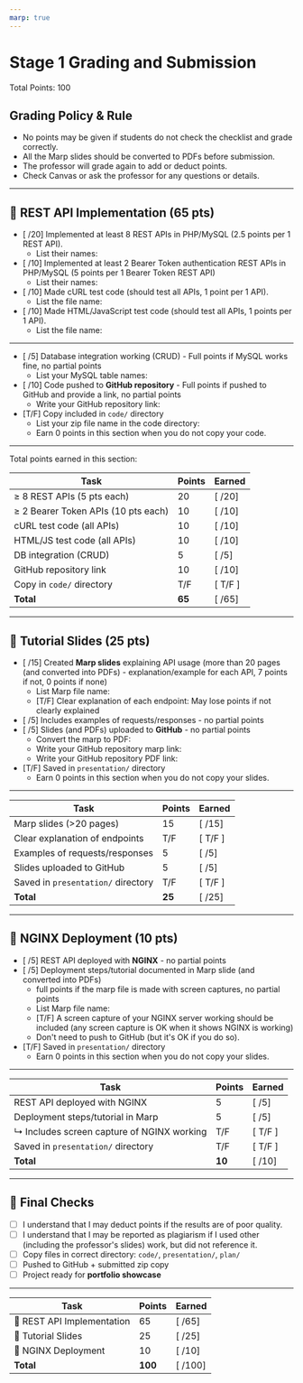 ```yaml
---
marp: true
---
```


# Stage 1 Grading and Submission

Total Points: 100

## Grading Policy & Rule

- No points may be given if students do not check the checklist and grade correctly.
- All the Marp slides should be converted to PDFs before submission.
- The professor will grade again to add or deduct points.
- Check Canvas or ask the professor for any questions or details.

---

## 🔹 REST API Implementation (65 pts)

- [ /20] Implemented at least 8 REST APIs in PHP/MySQL (2.5 points per 1 REST API).
  - List their names:
- [ /10] Implemented at least 2 Bearer Token authentication REST APIs in PHP/MySQL (5 points per 1 Bearer Token REST API)
  - List their names:
- [ /10] Made cURL test code (should test all APIs, 1 point per 1 API).
  - List the file name:
- [ /10] Made HTML/JavaScript test code (should test all APIs, 1 points per 1 API).
  - List the file name:

---

- [ /5] Database integration working (CRUD) - Full points if MySQL works fine, no partial points
  - List your MySQL table names:
- [ /10] Code pushed to **GitHub repository** - Full points if pushed to GitHub and provide a link, no partial points 
  - Write your GitHub repository link:
- [T/F] Copy included in `code/` directory  
  - List your zip file name in the code directory:
  - Earn 0 points in this section when you do not copy your code.

---

Total points earned in this section:

| Task                                | Points  | Earned  |
|-------------------------------------|---------|---------|
| ≥ 8 REST APIs (5 pts each)          | 20      | [ /20]  |
| ≥ 2 Bearer Token APIs (10 pts each) | 10      | [ /10]  |
| cURL test code (all APIs)           | 10      | [ /10]  |
| HTML/JS test code (all APIs)        | 10      | [ /10]  |
| DB integration (CRUD)               | 5      | [ /5]  |
| GitHub repository link              | 10      | [ /10]  |
| Copy in `code/` directory           | T/F     | [ T/F ] |
| **Total**                           | **65** | [ /65] |

---

## 🔹 Tutorial Slides (25 pts)

- [ /15] Created **Marp slides** explaining API usage (more than 20 pages (and converted into PDFs) - explanation/example for each API, 7 points if not, 0 points if none)
  - List Marp file name:
  - [T/F] Clear explanation of each endpoint: May lose points if not clearly explained
- [ /5] Includes examples of requests/responses - no partial points
- [ /5] Slides (and PDFs) uploaded to **GitHub** - no partial points
  - Convert the marp to PDF:
  - Write your GitHub repository marp link:
  - Write your GitHub repository PDF link:
- [T/F] Saved in `presentation/` directory  
  - Earn 0 points in this section when you do not copy your slides.

---

| Task                               | Points | Earned  |
|------------------------------------|--------|---------|
| Marp slides (>20 pages)            | 15     | [ /15]  |
| Clear explanation of endpoints     | T/F    | [ T/F ] |
| Examples of requests/responses     | 5     | [ /5]  |
| Slides uploaded to GitHub          | 5     | [ /5]  |
| Saved in `presentation/` directory | T/F    | [ T/F ] |
| **Total**                          | **25** | [ /25]  |

---

## 🔹 NGINX Deployment (10 pts)

- [ /5] REST API deployed with **NGINX**  - no partial points
- [ /5] Deployment steps/tutorial documented in Marp slide (and converted into PDFs)
  - full points if the marp file is made with screen captures, no partial points
  - List Marp file name:
  - [T/F] A screen capture of your NGINX server working should be included (any screen capture is OK when it shows NGINX is working)
  - Don't need to push to GitHub (but it's OK if you do so).
- [T/F] Saved in `presentation/` directory  
  - Earn 0 points in this section when you do not copy your slides.

---

| Task                                       | Points | Earned  |
|--------------------------------------------|--------|---------|
| REST API deployed with NGINX               | 5     | [ /5]  |
| Deployment steps/tutorial in Marp          | 5     | [ /5]  |
| ↳ Includes screen capture of NGINX working | T/F    | [ T/F ] |
| Saved in `presentation/` directory         | T/F    | [ T/F ] |
| **Total**                                  | **10** | [ /10]  |

---

## 🏁 Final Checks

- [ ] I understand that I may deduct points if the results are of poor quality.
- [ ] I understand that I may be reported as plagiarism if I used other (including the professor's slides) work, but did not reference it.
- [ ] Copy files in correct directory: `code/`, `presentation/`, `plan/`  
- [ ] Pushed to GitHub + submitted zip copy  
- [ ] Project ready for **portfolio showcase**  

---

| Task                       | Points  | Earned  |
|----------------------------|---------|---------|
| 🔹 REST API Implementation | 65     | [ /65] |
| 🔹 Tutorial Slides         | 25      | [ /25]  |
| 🔹 NGINX Deployment        | 10      | [ /10]  |
| **Total**                  | **100** | [ /100] |